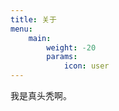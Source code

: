 ```yaml
---
title: 关于
menu:
    main: 
        weight: -20
        params:
            icon: user
---
```


我是真头秃啊。